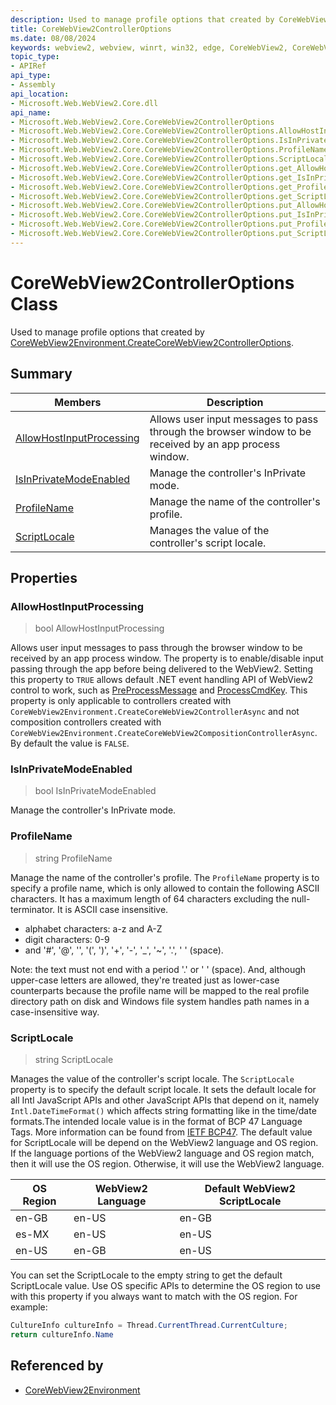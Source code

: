 ```yaml
---
description: Used to manage profile options that created by CoreWebView2Environment.CreateCoreWebView2ControllerOptions.
title: CoreWebView2ControllerOptions
ms.date: 08/08/2024
keywords: webview2, webview, winrt, win32, edge, CoreWebView2, CoreWebView2Controller, browser control, edge html, CoreWebView2ControllerOptions
topic_type:
- APIRef
api_type:
- Assembly
api_location:
- Microsoft.Web.WebView2.Core.dll
api_name:
- Microsoft.Web.WebView2.Core.CoreWebView2ControllerOptions
- Microsoft.Web.WebView2.Core.CoreWebView2ControllerOptions.AllowHostInputProcessing
- Microsoft.Web.WebView2.Core.CoreWebView2ControllerOptions.IsInPrivateModeEnabled
- Microsoft.Web.WebView2.Core.CoreWebView2ControllerOptions.ProfileName
- Microsoft.Web.WebView2.Core.CoreWebView2ControllerOptions.ScriptLocale
- Microsoft.Web.WebView2.Core.CoreWebView2ControllerOptions.get_AllowHostInputProcessing
- Microsoft.Web.WebView2.Core.CoreWebView2ControllerOptions.get_IsInPrivateModeEnabled
- Microsoft.Web.WebView2.Core.CoreWebView2ControllerOptions.get_ProfileName
- Microsoft.Web.WebView2.Core.CoreWebView2ControllerOptions.get_ScriptLocale
- Microsoft.Web.WebView2.Core.CoreWebView2ControllerOptions.put_AllowHostInputProcessing
- Microsoft.Web.WebView2.Core.CoreWebView2ControllerOptions.put_IsInPrivateModeEnabled
- Microsoft.Web.WebView2.Core.CoreWebView2ControllerOptions.put_ProfileName
- Microsoft.Web.WebView2.Core.CoreWebView2ControllerOptions.put_ScriptLocale
---
```


# CoreWebView2ControllerOptions Class



Used to manage profile options that created by [CoreWebView2Environment.CreateCoreWebView2ControllerOptions](corewebview2environment.md#createcorewebview2controlleroptions).

## Summary

Members|Description
--|--
[AllowHostInputProcessing](#allowhostinputprocessing) | Allows user input messages to pass through the browser window to be received by an app process window.
[IsInPrivateModeEnabled](#isinprivatemodeenabled) | Manage the controller's InPrivate mode.
[ProfileName](#profilename) | Manage the name of the controller's profile.
[ScriptLocale](#scriptlocale) | Manages the value of the controller's script locale.

## Properties

### AllowHostInputProcessing

>  bool AllowHostInputProcessing

Allows user input messages to pass through the browser window to be received by an app process window.
The property is to enable/disable input passing through the app before being delivered to the WebView2. Setting this property to `TRUE` allows default .NET event handling API of WebView2 control to work, such as [PreProcessMessage](/dotnet/api/system.windows.forms.control.preprocessmessage) and [ProcessCmdKey](/dotnet/api/system.windows.forms.control.processcmdkey). This property is only applicable to controllers created with `CoreWebView2Environment.CreateCoreWebView2ControllerAsync` and not composition controllers created with `CoreWebView2Environment.CreateCoreWebView2CompositionControllerAsync`. By default the value is `FALSE`.

### IsInPrivateModeEnabled

>  bool IsInPrivateModeEnabled

Manage the controller's InPrivate mode.

### ProfileName

>  string ProfileName

Manage the name of the controller's profile.
The `ProfileName` property is to specify a profile name, which is only allowed to contain the following ASCII characters. It has a maximum length of 64 characters excluding the null-terminator. It is ASCII case insensitive.

* alphabet characters: a-z and A-Z
* digit characters: 0-9
* and '#', '@', '', '(', ')', '+', '-', '_', '~', '.', ' ' (space).

Note: the text must not end with a period '.' or ' ' (space). And, although upper-case letters are allowed, they're treated just as lower-case counterparts because the profile name will be mapped to the real profile directory path on disk and Windows file system handles path names in a case-insensitive way.

### ScriptLocale

>  string ScriptLocale

Manages the value of the controller's script locale.
The `ScriptLocale` property is to specify the default script locale. It sets the default locale for all Intl JavaScript APIs and other JavaScript APIs that depend on it, namely `Intl.DateTimeFormat()` which affects string formatting like in the time/date formats.The intended locale value is in the format of BCP 47 Language Tags. More information can be found from [IETF BCP47](https://www.ietf.org/rfc/bcp/bcp47.html).
The default value for ScriptLocale will be depend on the WebView2 language and OS region. If the language portions of the WebView2 language and OS region match, then it will use the OS region. Otherwise, it will use the WebView2 language.

| **OS Region** | **WebView2 Language** | **Default WebView2 ScriptLocale** |
|-----------|-------------------|-------------------------------|
| en-GB     | en-US             | en-GB                         |
| es-MX     | en-US             | en-US                         |
| en-US     | en-GB             | en-US                         |

You can set the ScriptLocale to the empty string to get the default ScriptLocale value.
Use OS specific APIs to determine the OS region to use with this property if you always want to match with the OS
region. For example:
```csharp
CultureInfo cultureInfo = Thread.CurrentThread.CurrentCulture;
return cultureInfo.Name
```






## Referenced by

- [CoreWebView2Environment](corewebview2environment.md)
